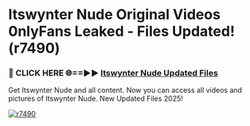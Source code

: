 # Itswynter Nude Original Videos 0nlyFans Leaked - Files Updated! (r7490)

<h3>🔴 CLICK HERE 🌐==►► <a href="https://tinyurl.com/5h6xmrr3" rel="nofollow">Itswynter Nude Updated Files</a></h3>

Get Itswynter Nude and all content. Now you can access all videos and pictures of Itswynter Nude. New Updated Files 2025!

[![r7490](https://i.imgur.com/KVD873Z.gif)](https://tinyurl.com/5h6xmrr3)
